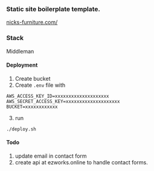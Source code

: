 ### Static site boilerplate template.
[nicks-furniture.com/](http://www.nicks-furniture.com.s3-website-us-west-2.amazonaws.com/)

### Stack
Middleman

#### Deployment
1. Create bucket
2. Create `.env` file with

```
AWS_ACCESS_KEY_ID=xxxxxxxxxxxxxxxxxxxx
AWS_SECRET_ACCESS_KEY=xxxxxxxxxxxxxxxxxxxx
BUCKET=xxxxxxxxxxxx
```

3. run
```
./deploy.sh
```

#### Todo
  1. update email in contact form
  2. create api at ezworks.online to handle contact forms.

